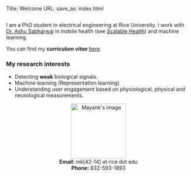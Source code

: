 Title: Welcome
URL:
save_as: index.html

<div class="container-fluid">
  <div class="row clearfix">
    <div class="col-md-8 column">
      <p> I am a PhD student in electrical engineering at Rice University. I work with <a href="http://www.ece.rice.edu/~ashu/" target="_blank">Dr. Ashu Sabharwal</a> in mobile health (see <a href="http://sh.rice.edu/" target="_blank">Scalable Health</a>) and machine learning. </p>
      <p> You can find my <b><i>curriculum vitae </i> </b> <a href="pdfs/cv.pdf" target ="_blank"> here</a>.</p>
      <h3> My research interests </h3> 
      <ul> <li> Detecting <b>weak</b> biological signals. </li>
           <li> Machine learning (Representation learning)</li> 
           <li> Understanding user engagement based on physiological, physical and neurological measurements. </li> 
      </ul>
    </div>
    <div class="col-md-4 column">
      <div style="text-align: center">
      <img src="images/mayank2.JPG" align="center" alt = "Mayank's image" class="img-thumbnail" style="width:150px;"/> </br> 
      <span class="glyphicon glyphicon-envelope"></span> <b> Email: </b> mk[42-14] at rice dot edu <br /> 
      <span class="glyphicon glyphicon-phone"></span> <b>Phone: </b> 832-593-1893 </div>
    </div>
  </div>
</div>

